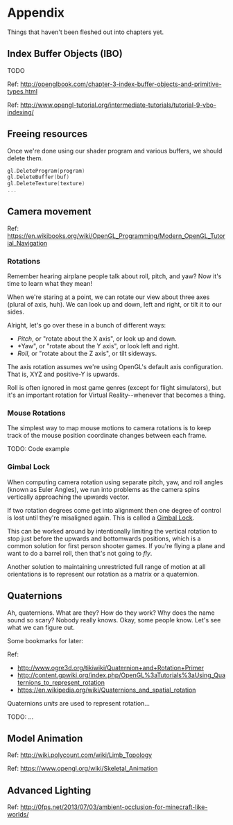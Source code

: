 # Appendix

Things that haven't been fleshed out into chapters yet.

## Index Buffer Objects (IBO)

TODO

Ref: http://openglbook.com/chapter-3-index-buffer-objects-and-primitive-types.html

Ref: http://www.opengl-tutorial.org/intermediate-tutorials/tutorial-9-vbo-indexing/


## Freeing resources

Once we're done using our shader program and various buffers, we should delete
them.

```go
gl.DeleteProgram(program)
gl.DeleteBuffer(buf)
gl.DeleteTexture(texture)
...
```

## Camera movement

Ref: https://en.wikibooks.org/wiki/OpenGL_Programming/Modern_OpenGL_Tutorial_Navigation


### Rotations

Remember hearing airplane people talk about roll, pitch, and yaw? Now it's time
to learn what they mean!

When we're staring at a point, we can rotate our view about three axes (plural
of axis, huh). We can look up and down, left and right, or tilt it to our sides.

Alright, let's go over these in a bunch of different ways:

- *Pitch*, or "rotate about the X axis", or look up and down.
- *Yaw", or "rotate about the Y axis", or look left and right.
- *Roll*, or "rotate about the Z axis", or tilt sideways.

The axis rotation assumes we're using OpenGL's default axis configuration. That
is, XYZ and positive-Y is upwards.

Roll is often ignored in most game genres (except for flight simulators), but
it's an important rotation for Virtual Reality--whenever that becomes a thing.


### Mouse Rotations

The simplest way to map mouse motions to camera rotations is to keep track of
the mouse position coordinate changes between each frame.

TODO: Code example


### Gimbal Lock

When computing camera rotation using separate pitch, yaw, and roll angles (known
as Euler Angles), we run into problems as the camera spins vertically
approaching the upwards vector.

If two rotation degrees come get into alignment then one degree of control is
lost until they're misaligned again. This is called a [Gimbal Lock](https://en.wikipedia.org/wiki/Gimbal_lock).

This can be worked around by intentionally limiting the vertical rotation to
stop just before the upwards and bottomwards positions, which is a common
solution for first person shooter games. If you're flying a plane and want to do
a barrel roll, then that's not going to *fly*.

Another solution to maintaining unrestricted full range of motion at all
orientations is to represent our rotation as a matrix or a quaternion.


## Quaternions

Ah, quaternions. What are they? How do they work? Why does the name sound so
scary?  Nobody really knows. Okay, some people know. Let's see what we can
figure out.

Some bookmarks for later:

Ref:

- http://www.ogre3d.org/tikiwiki/Quaternion+and+Rotation+Primer
- http://content.gpwiki.org/index.php/OpenGL%3aTutorials%3aUsing_Quaternions_to_represent_rotation
- https://en.wikipedia.org/wiki/Quaternions_and_spatial_rotation

Quaternions *units* are used to represent rotation...

TODO: ...


## Model Animation

Ref: http://wiki.polycount.com/wiki/Limb_Topology

Ref: https://www.opengl.org/wiki/Skeletal_Animation

## Advanced Lighting

Ref: http://0fps.net/2013/07/03/ambient-occlusion-for-minecraft-like-worlds/
